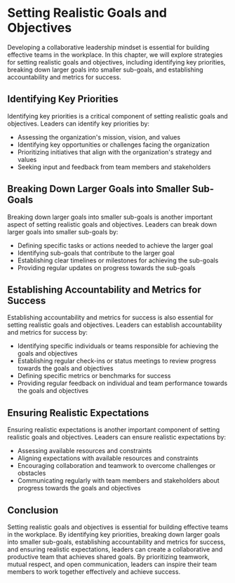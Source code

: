 Setting Realistic Goals and Objectives
================================================================================================

Developing a collaborative leadership mindset is essential for building effective teams in the workplace. In this chapter, we will explore strategies for setting realistic goals and objectives, including identifying key priorities, breaking down larger goals into smaller sub-goals, and establishing accountability and metrics for success.

Identifying Key Priorities
--------------------------

Identifying key priorities is a critical component of setting realistic goals and objectives. Leaders can identify key priorities by:

* Assessing the organization's mission, vision, and values
* Identifying key opportunities or challenges facing the organization
* Prioritizing initiatives that align with the organization's strategy and values
* Seeking input and feedback from team members and stakeholders

Breaking Down Larger Goals into Smaller Sub-Goals
-------------------------------------------------

Breaking down larger goals into smaller sub-goals is another important aspect of setting realistic goals and objectives. Leaders can break down larger goals into smaller sub-goals by:

* Defining specific tasks or actions needed to achieve the larger goal
* Identifying sub-goals that contribute to the larger goal
* Establishing clear timelines or milestones for achieving the sub-goals
* Providing regular updates on progress towards the sub-goals

Establishing Accountability and Metrics for Success
---------------------------------------------------

Establishing accountability and metrics for success is also essential for setting realistic goals and objectives. Leaders can establish accountability and metrics for success by:

* Identifying specific individuals or teams responsible for achieving the goals and objectives
* Establishing regular check-ins or status meetings to review progress towards the goals and objectives
* Defining specific metrics or benchmarks for success
* Providing regular feedback on individual and team performance towards the goals and objectives

Ensuring Realistic Expectations
-------------------------------

Ensuring realistic expectations is another important component of setting realistic goals and objectives. Leaders can ensure realistic expectations by:

* Assessing available resources and constraints
* Aligning expectations with available resources and constraints
* Encouraging collaboration and teamwork to overcome challenges or obstacles
* Communicating regularly with team members and stakeholders about progress towards the goals and objectives

Conclusion
----------

Setting realistic goals and objectives is essential for building effective teams in the workplace. By identifying key priorities, breaking down larger goals into smaller sub-goals, establishing accountability and metrics for success, and ensuring realistic expectations, leaders can create a collaborative and productive team that achieves shared goals. By prioritizing teamwork, mutual respect, and open communication, leaders can inspire their team members to work together effectively and achieve success.
